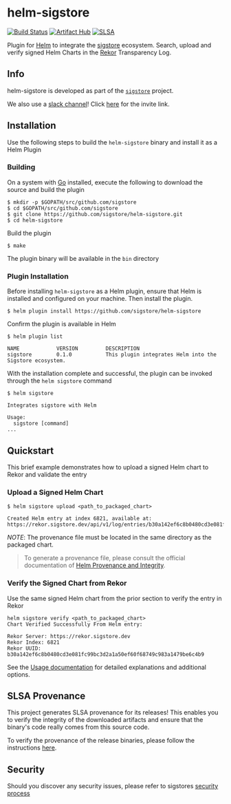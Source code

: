 # helm-sigstore

[![Build Status](https://github.com/sigstore/helm-sigstore/workflows/ci/badge.svg?branch=main)](https://github.com/sigstore/helm-sigstore/actions?workflow=ci)
[![Artifact Hub](https://img.shields.io/endpoint?url=https://artifacthub.io/badge/repository/helm-sigstore)](https://artifacthub.io/packages/search?repo=helm-sigstore)
[![SLSA](https://slsa.dev/images/gh-badge-level3.svg)](https://slsa.dev/)

Plugin for [Helm](https://helm.sh/) to integrate the [sigstore](https://sigstore.dev/) ecosystem. Search, upload and verify signed Helm Charts in the [Rekor](https://github.com/sigstore/rekor) Transparency Log.

## Info

helm-sigstore is developed as part of the [`sigstore`](https://sigstore.dev) project.

We also use a [slack channel](https://sigstore.slack.com)!
Click [here](https://join.slack.com/t/sigstore/shared_invite/zt-mhs55zh0-XmY3bcfWn4XEyMqUUutbUQ) for the invite link.

## Installation

Use the following steps to build the `helm-sigstore` binary and install it as a Helm Plugin

### Building

On a system with [Go](https://golang.org/) installed, execute the following to download the source and build the plugin

```shell
$ mkdir -p $GOPATH/src/github.com/sigstore
$ cd $GOPATH/src/github.com/sigstore
$ git clone https://github.com/sigstore/helm-sigstore.git
$ cd helm-sigstore
```

Build the plugin

```shell
$ make
```

The plugin binary will be available in the `bin` directory

### Plugin Installation

Before installing `helm-sigstore` as a Helm plugin, ensure that Helm is installed and configured on your machine. Then install the plugin.

```shell
$ helm plugin install https://github.com/sigstore/helm-sigstore
```

Confirm the plugin is available in Helm

```
$ helm plugin list

NAME            VERSION         DESCRIPTION
sigstore        0.1.0           This plugin integrates Helm into the Sigstore ecosystem.
```

With the installation complete and successful, the plugin can be invoked through the `helm sigstore` command

```shell
$ helm sigstore

Integrates sigstore with Helm

Usage:
  sigstore [command]
...
```

## Quickstart

This brief example demonstrates how to upload a signed Helm chart to Rekor and validate the entry

### Upload a Signed Helm Chart

```
$ helm sigstore upload <path_to_packaged_chart>

Created Helm entry at index 6821, available at: https://rekor.sigstore.dev/api/v1/log/entries/b30a142ef6c8b0480cd3e081fc99bc3d2a1a50ef60f68749c983a1479be6c4b9
```

_NOTE_: The provenance file must be located in the same directory as the packaged chart.
> To generate a provenance file, please consult the official documentation of [Helm Provenance and Integrity](https://helm.sh/docs/topics/provenance/).

### Verify the Signed Chart from Rekor

Use the same signed Helm chart from the prior section to verify the entry in Rekor

```shell
helm sigstore verify <path_to_packaged_chart>
Chart Verified Successfully From Helm entry:

Rekor Server: https://rekor.sigstore.dev
Rekor Index: 6821
Rekor UUID: b30a142ef6c8b0480cd3e081fc99bc3d2a1a50ef60f68749c983a1479be6c4b9
```

See the [Usage documentation](USAGE.md) for detailed explanations and additional options.

## SLSA Provenance
This project generates SLSA provenance for its releases! This enables you to verify the integrity
of the downloaded artifacts and ensure that the binary's code really comes from this source code.

To verify the provenance of the release binaries, please follow the instructions [here](https://github.com/slsa-framework/slsa-github-generator#verification-of-provenance).

## Security

Should you discover any security issues, please refer to sigstores [security
process](https://github.com/sigstore/community/blob/main/SECURITY.md)

